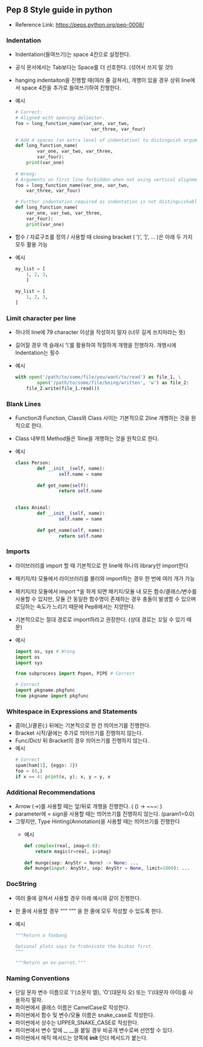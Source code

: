 ## Pep 8 Style guide in python

- Reference Link: https://peps.python.org/pep-0008/

### Indentation

- Indentation(들여쓰기)는 space 4칸으로 설정한다.
- 공식 문서에서는 Tab보다는 Space를 더 선호한다. (섞어서 쓰지 말 것!)
- hanging indentaiton을 진행할 때(여러 줄 걸쳐서), 개행이 있을 경우 상위 line에서 space 4칸을 추가로 들여쓰기하여 진행한다.
- 예시
    
    ```python
    # Correct:
    # Aligned with opening delimiter.
    foo = long_function_name(var_one, var_two,
                                var_three, var_four)
    
    # Add 4 spaces (an extra level of indentation) to distinguish arguments from the rest.
    def long_function_name(
            var_one, var_two, var_three,
            var_four):
        print(var_one)
        
    # Wrong:
    # Arguments on first line forbidden when not using vertical alignment.
    foo = long_function_name(var_one, var_two,
        var_three, var_four)
    
    # Further indentation required as indentation is not distinguishable.
    def long_function_name(
        var_one, var_two, var_three,
        var_four):
        print(var_one)
    ```
        
- 함수 / 자료구조를 정의 / 사용할 때 closing bracket ( ‘)’, ‘]’, … )은 아래 두 가지 모두 활용 가능
- 예시
    
    ```python
    my_list = [
        1, 2, 3,
        ]
        
    my_list = [
        1, 2, 3,
    ]
    ```
        

### Limit character per line

- 하나의 line에 79 character 이상을 작성하지 말자 (너무 길게 쓰지마라는 뜻)
- 길어질 경우 역 슬래시 ‘\’를 활용하여 적절하게 개행을 진행하자. 개행시에 Indentation는 필수
- 예시
    
    ```python
    with open('/path/to/some/file/you/want/to/read') as file_1, \
            open('/path/to/some/file/being/written', 'w') as file_2:
        file_2.write(file_1.read())
    ```
        

### Blank Lines

- Function과 Function, Class와 Class 사이는 기본적으로 2line 개행하는 것을 원칙으로 한다.
- Class 내부의 Method들은 1line을 개행하는 것을 원칙으로 한다.
- 예시
    
    ```python
    class Person:
            def __init__(self, name):
                    self.name = name
            
            def get_name(self):
                    return self.name
                    
    
    class Animal:
            def __init__(self, name):
                    self.name = name
            
            def get_name(self, name):
                    return self.name
    ```
        

### Imports

- 라이브러리를 import 할 때 기본적으로 한 line에 하나의 library만 import한다
- 패키지/타 모듈에서 라이브러리를 불러와 import하는 경우 한 번에 여러 개가 가능
- 패키지/타 모듈에서 import *을 하게 되면 패키지/모듈 내 모든 함수/클래스/변수를 사용할 수 있지만, 모듈 간 동일한 함수명이 존재하는 경우 충돌이 발생할 수 있으며 로딩하는 속도가 느리기 때문에 Pep8에서는 지양한다.
- 기본적으로는 절대 경로로 import하라고 권장한다. (상대 경로는 꼬일 수 있기 때문)
- 예시
    
    ```python
    import os, sys # Wrong
    import os
    import sys
    
    from subprocess import Popen, PIPE # Correct
    
    # Correct
    import pkgname.pkgfunc
    from pkgname import pkgfunc 
    ```
        

### Whitespace in Expressions and Statements

- 콤마(,)/콜론(:) 뒤에는 기본적으로 한 칸 띄어쓰기를 진행한다.
- Bracket 시작/끝에는 추가로 띄어쓰기를 진행하지 않는다.
- Func/Dict/ 뒤 Bracket의 경우 띄어쓰기를 진행하지 않는다.
- 예시
    ```python
    # Correct
    spam(ham[1], {eggs: 2})
    foo = (0,)
    if x == 4: print(x, y); x, y = y, x
    ```
    

### Additional Recommendations

- Arrow (→)를 사용할 때는 앞/뒤로 개행을 진행한다. ( () → ~~~: )
- parameter에 = sign을 사용할 때는 띄어쓰기를 진행하지 않는다. (param1=0.0)
- 그렇지만, Type Hinting(Annotation)을 사용할 때는 띄어쓰기를 진행한다
    - 예시
        
        ```python
        def complex(real, imag=0.0):
            return magic(r=real, i=imag)
            
        def munge(sep: AnyStr = None) -> None: ...
        def munge(input: AnyStr, sep: AnyStr = None, limit=1000): ...
        ```
        

### DocString

- 여러 줄에 걸쳐서 사용할 경우 아래 예시와 같이 진행한다.
- 한 줄에 사용할 경우 “”” “”” 을 한 줄에 모두 작성할 수 있도록 한다.
- 예시
    
    ```python
    """Return a foobang
    
    Optional plotz says to frobnicate the bizbaz first.
    """
    
    """Return an ex-parrot."""
    ```
        

### Naming Conventions

- 단일 문자 변수 이름으로 'l'(소문자 엘), 'O'(대문자 오) 또는 'I'(대문자 아이)를 사용하지 말자.
- 파이썬에서 클래스 이름은 CamelCase로 작성한다.
- 파이썬에서 함수 및 변수/모듈 이름은 snake_case로 작성한다.
- 파이썬에서 상수는 UPPER_SNAKE_CASE로 작성한다.
- 파이썬에서 변수 앞에 _, __을 붙일 경우 비공개 변수로써 선언할 수 있다.
- 파이썬에서 매직 메서드는 양쪽에 __init__ 던더 메서드가 붙는다.